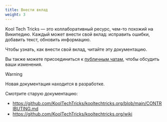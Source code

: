 ```yaml
---
title: Внести вклад
weight: 3
---
```


Kool Tech Tricks — это коллаборативный ресурс, чем-то похожий на Википедию.
Каждый может внести свой вклад: исправить ошибки, добавить текст, обновить
информацию.

Чтобы узнать, как внести свой вклад, читайте эту документацию.

Вы также можете присоединиться к [публичным чатам], чтобы обсудить ваши
изменения.

[публичным чатам]: /about/contact#публичные-чаты

> [!warning]
> Новая документация находится в разработке.
>
> Смотрите старую документацию:
> - https://github.com/KoolTechTricks/kooltechtricks.org/blob/main/CONTRIBUTING.md
> - https://github.com/KoolTechTricks/kooltechtricks.org/wiki
